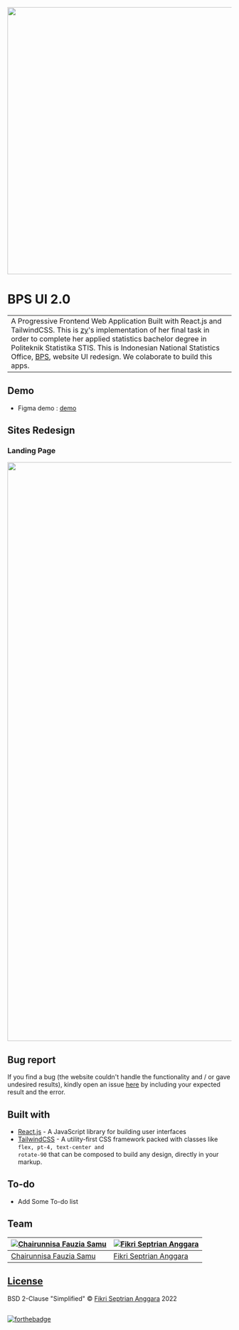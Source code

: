 <div>
 <p align="center">
  <img width="full" height="600" src="https://github.com/fikrianggara/fikrianggara.github.io/blob/main/assets/bps%202%20-%20homepage.png?raw=true">
</p>
</div>

# BPS UI 2.0

<table>
<tr>
<td>
  A Progressive Frontend Web Application Built with React.js and TailwindCSS. This is <a href='https://github.com/scarletzyy'>zy</a>'s implementation of her final task in order to complete her applied statistics bachelor degree in Politeknik Statistika STIS. This is Indonesian National Statistics Office, <a href='https://www.bps.go.id/'>BPS</a>, website UI redesign. We colaborate to build this apps.
</td>
</tr>
</table>

## Demo

- Figma demo : [demo](https://www.figma.com/proto/nXNupES0wTDGIITaTprbxG/Prorotype-Survei-02-Redesign-Web-BPS?node-id=18%3A8008&scaling=min-zoom&page-id=0%3A1&starting-point-node-id=2%3A4316)

## Sites Redesign

### Landing Page

<div>
 <p align="center">
  <img height="1300" src="https://github.com/fikrianggara/fikrianggara.github.io/blob/main/assets/bps%202%20-%20landingpage.png?raw=true">
</p>
</div>

<!-- ### Development
Want to contribute? Great!

To fix a bug or enhance an existing module, follow these steps:

- Fork the repo
- Create a new branch (`git checkout -b improve-feature`)
- Make the appropriate changes in the files
- Add changes to reflect the changes made
- Commit your changes (`git commit -am 'Improve feature'`)
- Push to the branch (`git push origin improve-feature`)
- Create a Pull Request  -->

## Bug report

If you find a bug (the website couldn't handle the functionality and / or gave undesired results), kindly open an issue [here](https://github.com/fikrianggara/BPS-frontend-V2/issues/new) by including your expected result and the error.

<!--
If you'd like to request a new function, feel free to do so by opening an issue [here](https://github.com/iharsh234/WebApp/issues/new). Please include sample queries and their corresponding results. -->

## Built with

- [React.js](https://reactjs.org) - A JavaScript library for building user interfaces
- [TailwindCSS](https://tailwindcss.com/) - A utility-first CSS framework packed with classes like <code>flex, pt-4, text-center and rotate-90</code> that can be composed to build any design, directly in your markup.

## To-do

- Add Some To-do list

## Team

| [![Chairunnisa Fauzia Samu](https://avatars.githubusercontent.com/u/70557053?v=4&s=144)](https://github.com/scarletzyy) | [![Fikri Septrian Anggara](https://avatars.githubusercontent.com/u/72930090?v=4&S=144)](https://github.com/fikrianggara) |
| ----------------------------------------------------------------------------------------------------------------------- | ------------------------------------------------------------------------------------------------------------------------ |
| [Chairunnisa Fauzia Samu](https://github.com/scarletzyy)                                                                | [Fikri Septrian Anggara](https://github.com/fikrianggara)                                                                |


## [License](https://github.com/fikrianggara/BPS-frontend-V2/blob/main/LICENSE.md)

BSD 2-Clause "Simplified" © [Fikri Septrian Anggara](https://github.com/fikrianggara) 2022
## 
[![forthebadge](http://forthebadge.com/images/badges/built-with-love.svg)](http://forthebadge.com)


